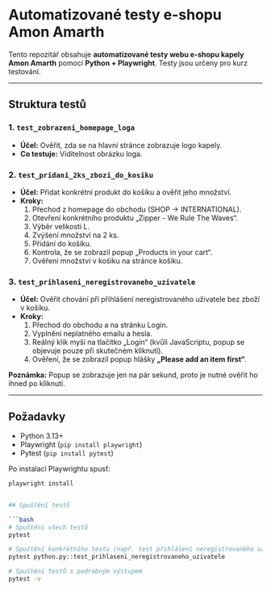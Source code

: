 # Automatizované testy e-shopu Amon Amarth

Tento repozitář obsahuje **automatizované testy webu e-shopu kapely Amon Amarth** pomocí **Python + Playwright**. Testy jsou určeny pro kurz testování.

---

## Struktura testů

### 1. `test_zobrazeni_homepage_loga`
- **Účel:** Ověřit, zda se na hlavní stránce zobrazuje logo kapely.  
- **Co testuje:** Viditelnost obrázku loga.

### 2. `test_pridani_2ks_zbozi_do_kosiku`
- **Účel:** Přidat konkrétní produkt do košíku a ověřit jeho množství.  
- **Kroky:**
  1. Přechod z homepage do obchodu (SHOP → INTERNATIONAL).
  2. Otevření konkrétního produktu „Zipper - We Rule The Waves“.
  3. Výběr velikosti L.
  4. Zvýšení množství na 2 ks.
  5. Přidání do košíku.
  6. Kontrola, že se zobrazil popup „Products in your cart“.
  7. Ověření množství v košíku na stránce košíku.

### 3. `test_prihlaseni_neregistrovaneho_uzivatele`
- **Účel:** Ověřit chování při přihlášení neregistrovaného uživatele bez zboží v košíku.  
- **Kroky:**
  1. Přechod do obchodu a na stránku Login.
  2. Vyplnění neplatného emailu a hesla.
  3. Reálný klik myší na tlačítko „Login“ (kvůli JavaScriptu, popup se objevuje pouze při skutečném kliknutí).
  4. Ověření, že se zobrazil popup hlášky **„Please add an item first“**.

**Poznámka:** Popup se zobrazuje jen na pár sekund, proto je nutné ověřit ho ihned po kliknutí.

---

## Požadavky
- Python 3.13+
- Playwright (`pip install playwright`)
- Pytest (`pip install pytest`)

Po instalaci Playwrightu spusť:
```bash
playwright install


## Spuštění testů

```bash
# Spuštění všech testů
pytest

# Spuštění konkrétního testu (např. test přihlášení neregistrovaného uživatele)
pytest python.py::test_prihlaseni_neregistrovaneho_uzivatele

# Spuštění testů s podrobným výstupem
pytest -v
